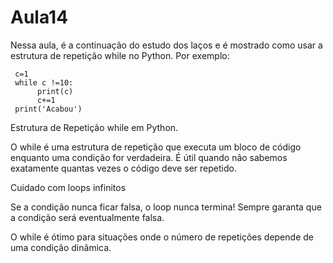 # Aula14
Nessa aula, é a continuação do estudo dos laços e é mostrado como usar a estrutura de repetição while no Python. Por exemplo:

     c=1
     while c !=10:
          print(c)
          c+=1
     print('Acabou')

Estrutura de Repetição while em Python.

O while é uma estrutura de repetição que executa um bloco de código enquanto uma condição for verdadeira. É útil quando não sabemos exatamente quantas vezes o código deve ser repetido.

Cuidado com loops infinitos

Se a condição nunca ficar falsa, o loop nunca termina! Sempre garanta que a condição será eventualmente falsa.

O while é ótimo para situações onde o número de repetições depende de uma condição dinâmica.

